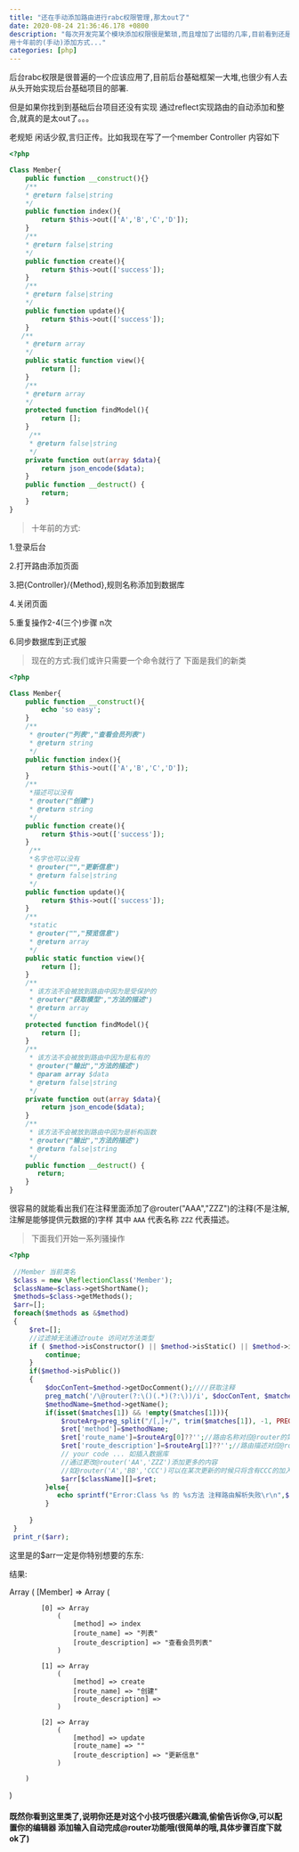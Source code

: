 ```yaml
---
title: "还在手动添加路由进行rabc权限管理,那太out了"
date: 2020-08-24 21:36:46.178 +0800
description: "每次开发完某个模块添加权限很是繁琐,而且增加了出错的几率,目前看到还是有部分项目在
用十年前的(手动)添加方式..."
categories: [php]
---
```


后台rabc权限是很普遍的一个应该应用了,目前后台基础框架一大堆,也很少有人去从头开始实现后台基础项目的部署.

但是如果你找到到基础后台项目还没有实现
通过reflect实现路由的自动添加和整合,就真的是太out了。。。

老规矩 闲话少叙,言归正传。比如我现在写了一个member Controller 内容如下

```php
<?php

Class Member{
	public function __construct(){}
	/**
    * @return false|string
    */
	public function index(){
		return $this->out(['A','B','C','D']);
	}
	/**
    * @return false|string
    */
	public function create(){
		return $this->out(['success']);
	}
	/**
    * @return false|string
    */
	public function update(){
		return $this->out(['success']);
	}
   /**
    * @return array
    */
    public static function view(){
        return [];
    }
    /**
    * @return array
    */
	protected function findModel(){
		return [];
	}
     /**
     * @return false|string
     */
	private function out(array $data){
		return json_encode($data);
	}
	public function __destruct() {
        return;
    }
}

```

>十年前的方式:

  1.登录后台 
  
  2.打开路由添加页面
  
  3.把{Controller}/{Method},规则名称添加到数据库
  
  4.关闭页面
  
  5.重复操作2-4(三个)步骤 n次
   
  6.同步数据库到正式服
    
>现在的方式:我们或许只需要一个命令就行了 下面是我们的新类

```php
<?php

Class Member{
	public function __construct(){
	    echo 'so easy';
	}
    /**
     * @router("列表","查看会员列表")
     * @return string
     */
	public function index(){
		return $this->out(['A','B','C','D']);
	}
    /**
     *描述可以没有
     * @router("创建")
     * @return string
     */
	public function create(){
		return $this->out(['success']);
	}
     /**
     *名字也可以没有
     * @router("","更新信息")
     * @return false|string
     */
	public function update(){
		return $this->out(['success']);
	}
    /**
     *static
     * @router("","预览信息")
     * @return array
     */
    public static function view(){
        return [];
    }
    /**
     * 该方法不会被放到路由中因为是受保护的
     * @router("获取模型","方法的描述")
     * @return array
     */
	protected function findModel(){
		return [];
	}
    /**
     * 该方法不会被放到路由中因为是私有的
     * @router("输出","方法的描述")
     * @param array $data
     * @return false|string
     */
	private function out(array $data){
		return json_encode($data);
	}
	/**
     * 该方法不会被放到路由中因为是析构函数
     * @router("输出","方法的描述")
     * @return false|string
     */
	public function __destruct() {
	   return;
	}
}

```

很容易的就能看出我们在注释里面添加了@router("AAA","ZZZ")的注释(不是注解,注解是能够提供元数据的)字样
其中 `AAA` 代表名称 `ZZZ` 代表描述。

>下面我们开始一系列骚操作
 
```php
<?php 
 
 //Member 当前类名
 $class = new \ReflectionClass('Member');
 $className=$class->getShortName();
 $methods=$class->getMethods();
 $arr=[];
 foreach($methods as &$method)
 {
     $ret=[];
     //过滤掉无法通过route 访问对方法类型
     if ( $method->isConstructor() || $method->isStatic() || $method->isDestructor()){
         continue;
     }
     if($method->isPublic())
     {
         $docConTent=$method->getDocComment();////获取注释
         preg_match('/\@router(?:\()(.*)(?:\))/i', $docConTent, $matches);// 匹配
         $methodName=$method->getName();
         if(isset($matches[1]) && !empty($matches[1])){
             $routeArg=preg_split("/[,]+/", trim($matches[1]), -1, PREG_SPLIT_NO_EMPTY);
             $ret['method']=$methodName;
             $ret['route_name']=$routeArg[0]??'';//路由名称对应@router的第一个参数
             $ret['route_description']=$routeArg[1]??'';//路由描述对应@router的第二个参数
             // your code ... 如插入数据库
             //通过更改@router('AA','ZZZ')添加更多的内容
             //如@router('A','BB','CCC')可以在某次更新的时候只将含有CCC的加入到数据库
             $arr[$className][]=$ret;
         }else{
            echo sprintf("Error:Class %s 的 %s方法 注释路由解析失败\r\n",$className,$methodName);
         }
 
     }
 }
 print_r($arr);

```

这里是的$arr一定是你特别想要的东东:

结果:

Array
(
    [Member] => Array
        (
        
            [0] => Array
                (
                    [method] => index
                    [route_name] => "列表"
                    [route_description] => "查看会员列表"
                )

            [1] => Array
                (
                    [method] => create
                    [route_name] => "创建"
                    [route_description] =>
                )

            [2] => Array
                (
                    [method] => update
                    [route_name] => ""
                    [route_description] => "更新信息"
                )

        )

)


#### 既然你看到这里类了,说明你还是对这个小技巧很感兴趣滴,偷偷告诉你😘,可以配置你的编辑器 添加输入自动完成@router功能哦(很简单的哦,具体步骤百度下就ok了)
